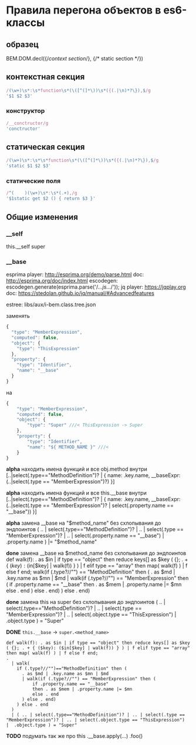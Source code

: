 # Правила перегона объектов в es6-классы

## образец
BEM.DOM.decl({/*context section*/}, {/* static section */})

## контекстная секция
```js
/(\w+)\s*:\s*function\s*(\([^(]*\))\s*({(.|\n)*?\}),$/g
'$1 $2 $3'
```

### конструктор
```js
/__conctructor/g
'conctructor'
```

## статическая секция
```js
/(\w+)\s*:\s*\s*function\s*(\([^(]*\))\s*({(.|\n)*?\}),$/g
'static $1 $2 $3'
```

### статические поля
```js
/^(    )(\w+)\s*:\s*(.+),/g
'$1static get $2 () { return $3 }'
```

## Общие изменения
### __self
this.__self
super

### __base
esprima
    player: http://esprima.org/demo/parse.html
    doc: http://esprima.org/doc/index.html 
    escodegen: escodegen.generate(esprima.parse('/*...js...*/'));
jq
    player: https://jqplay.org
    doc: https://stedolan.github.io/jq/manual/#Advancedfeatures

estree: libs/aux/i-bem.class.tree.json

заменять
```js
{
  "type": "MemberExpression",
  "computed": false,
  "object": {
    "type": "ThisExpression"
  },
  "property": {
    "type": "Identifier",
    "name": "__base"
  }
}
```
на
```js
{
    "type": "MemberExpression",
    "computed": false,
    "object": {
        "type": "Super" ///< ThisExpression -> Super
    },
    "property": {
        "type": "Identifier",
        "name": "${ METHOD_NAME }" ///<
    }
}
```


**alpha** находить имена функций и все obj.method внутри
[..|select(.type=="MethodDefinition")? | { name: .key.name, __baseExpr: (..|select(.type == "MemberExpression")?) }]

**alpha** находить имена функций и все this.__base внутри
[..|select(.type=="MethodDefinition")? | { name: .key.name, __baseExpr: (..|select(.type == "MemberExpression")? | select(.property.name == "__base")) }]

**alpha** замена __base на "$method_name" без схлопывания до эндпоинтов
( .. | select(.type=="MethodDefinition")? | .. | select(.type == "MemberExpression")? | .. | select(.property.name == "__base")  | .property.name ) |= "$method_name" 

**done** замена __base на $method_name без схлопывания до эндпоинтов
def walk(f): . as $in | if type == "object" then reduce keys[] as $key ( {}; . + { ($key): ($in[$key] | walk(f)) } ) | f elif type == "array" then map( walk(f) ) | f else f end;
walk(if (.type?//"") == "MethodDefinition" then ( . as $md | .key.name as $mn | $md
    | walk(if (.type?//"") == "MemberExpression" then (
        if .property.name == "__base" then . as $mem | .property.name |= $mn else . end
    ) else . end)
) else . end)


**done** замена this на super без схлопывания до эндпоинтов 
( .. | select(.type=="MethodDefinition")? | .. | select(.type == "MemberExpression")? | .. | select(.object.type == "ThisExpression")  |  .object.type ) = "Super" 

**DONE** `this.__base` -> `super.<method_name>`
```jq
def walk(f): . as $in | if type == "object" then reduce keys[] as $key ( {}; . + { ($key): ($in[$key] | walk(f)) } ) | f elif type == "array" then map( walk(f) ) | f else f end;
.
  | walk(
    if (.type?//"")=="MethodDefinition" then (
      . as $md | .key.name as $mn | $md
      | walk(if (.type?//"") == "MemberExpression" then (
          if .property.name == "__base"
          then . as $mem | .property.name |= $mn
          else . end
      ) else . end)
    ) else . end
  )
  | ( .. | select(.type=="MethodDefinition")? | .. | select(.type == "MemberExpression")? | .. | select(.object.type == "ThisExpression")  |  .object.type ) = "Super" 
```

**TODO** подумать так же про
this
    .__base.apply(...)
    .foo()

